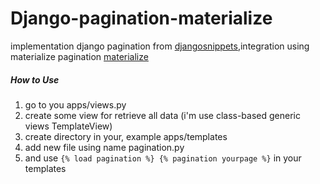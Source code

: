 # Django-pagination-materialize

implementation django pagination from [djangosnippets](https://djangosnippets.org/snippets/1441/),integration using materialize pagination [materialize](http://materializecss.com/pagination.html)


##### How to Use
1. go to you apps/views.py
2. create some view for retrieve all data (i'm use class-based generic views TemplateView)
3. create directory in your, example apps/templates
4. add new file using name pagination.py
5. and use ```{% load pagination %} {% pagination yourpage %}``` in your templates
